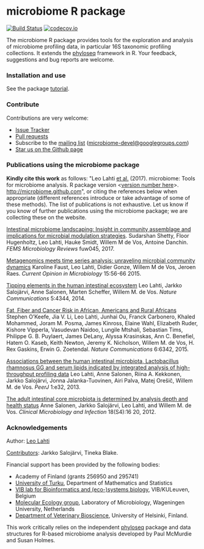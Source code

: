 <!--![Banner](https://github.com/microbiome/microbiome/blob/master/vignettes/figure/composition-example4-1.png)-->
<!--[![Follow](https://img.shields.io/twitter/follow/ropengov.svg?style=social)](https://twitter.com/intent/follow?screen_name=ropengov)-->


microbiome R package
==========

[![Build Status](https://api.travis-ci.org/microbiome/microbiome.png)](https://travis-ci.org/microbiome/microbiome)
[![codecov.io](https://codecov.io/github/microbiome/microbiome/coverage.svg?branch=master)](https://codecov.io/github/microbiome/microbiome?branch=master)  


The microbiome R package provides tools for the exploration and
analysis of microbiome profiling data, in particular 16S taxonomic
profiling collections. It extends the
[phyloseq](https://github.com/joey711/phyloseq) framework in R. 
Your feedback, suggestions and bug reports are welcome.


### Installation and use

See the package [tutorial](http://microbiome.github.io/microbiome/).


### Contribute

Contributions are very welcome:

  * [Issue Tracker](https://github.com/microbiome/microbiome/issues) 
  * [Pull requests](https://github.com/microbiome/microbiome/)
  * Subscribe to the [mailing list](https://groups.google.com/forum/#!forum/microbiome-devel) (microbiome-devel@googlegroups.com)
  * [Star us on the Github page](https://github.com/microbiome/microbiome)


### Publications using the microbiome package

**Kindly cite this work** as follows: "Leo Lahti [et al.](https://github.com/microbiome/microbiome/graphs/contributors) (2017). microbiome: Tools for microbiome analysis. R package version <[version number here](DESCRIPTION)>. http://microbiome.github.com", or citing the references below when appropriate (different references introduce or take advantage of some of these methods). The list of publications is not exhaustive. Let us know if you know of further publications using the microbiome package; we are collecting these on the website.

[Intestinal microbiome landscaping: Insight in community assemblage and implications for microbial modulation strategies](https://academic.oup.com/femsre/article/doi/10.1093/femsre/fuw045/2979411/Intestinal-microbiome-landscaping-insight-in#58802539). Sudarshan Shetty, Floor Hugenholtz, Leo Lahti, Hauke Smidt, Willem M de Vos, Antoine Danchin. _FEMS Microbiology Reviews_ fuw045, 2017.

[Metagenomics meets time series analysis: unraveling microbial community dynamics](http://dx.doi.org/10.1016/j.mib.2015.04.004) Karoline Faust, Leo Lahti, Didier Gonze, Willem M de Vos, Jeroen Raes. _Current Opinion in Microbiology_ 15:56-66 2015.

[Tipping elements in the human intestinal ecosystem](http://www.nature.com/ncomms/2014/140708/ncomms5344/full/ncomms5344.html) Leo Lahti, Jarkko Salojärvi, Anne Salonen, Marten Scheffer, Willem M. de Vos. _Nature Communications_ 5:4344, 2014. 

[Fat, Fiber and Cancer Risk in African, Americans and Rural Africans](http://www.nature.com/ncomms/2015/150428/ncomms7342/full/ncomms7342.html)  Stephen O’Keefe, Jia V. Li, Leo Lahti, Junhai Ou, Franck
Carbonero, Khaled Mohammed, Joram M. Posma, James Kinross, Elaine
Wahl, Elizabeth Ruder, Kishore Vipperla, Vasudevan Naidoo, Lungile
Mtshali, Sebastian Tims, Philippe G. B. Puylaert, James DeLany, Alyssa
Krasinskas, Ann C. Benefiel, Hatem O. Kaseb, Keith Newton, Jeremy K.
Nicholson, Willem M. de Vos, H. Rex Gaskins, Erwin G. Zoetendal.
_Nature Communications_ 6:6342, 2015.

[Associations between the human intestinal microbiota, Lactobacillus rhamnosus GG and serum lipids indicated by integrated analysis of high-throughput profiling data](http://dx.doi.org/10.7717/peerj.32) Leo Lahti, Anne Salonen, Riina A. Kekkonen, Jarkko Salojärvi, Jonna Jalanka-Tuovinen, Airi Palva, Matej Orešič, Willem M. de Vos. _PeerJ_ 1:e32, 2013.

[The adult intestinal core microbiota is determined by analysis depth and health status](http://onlinelibrary.wiley.com/doi/10.1111/j.1469-0691.2012.03855.x/abstract) Anne Salonen, Jarkko Salojärvi, Leo Lahti, and Willem M. de Vos. _Clinical Microbiology and Infection_ 18(S4):16 20, 2012. 


### Acknowledgements

Author: [Leo Lahti](https://github.com/antagomir/)

[Contributors](https://github.com/microbiome/microbiome/graphs/contributors): Jarkko Salojärvi, Tineka Blake. 

Financial support has been provided by the following bodies:

  * Academy of Finland (grants 256950 and 295741)
  * [University of Turku](http://www.utu.fi/en/Pages/home.aspx), Department of Mathematics and Statistics
  * [VIB lab for Bioinformatics and (eco-)systems biology](http://www.vib.be/en/research/scientists/Pages/Jeroen-Raes-Lab.aspx), VIB/KULeuven, Belgium
  * [Molecular Ecology group](http://www.mib.wur.nl/UK/), Laboratory of Microbiology, Wageningen University, Netherlands
  * [Department of Veterinary Bioscience](http://www.vetmed.helsinki.fi/apalva/index.htm), University of Helsinki, Finland.

This work critically relies on the independent [phyloseq](https://github.com/joey711/phyloseq) package and data structures for R-based microbiome analysis developed by Paul McMurdie and Susan Holmes. 



